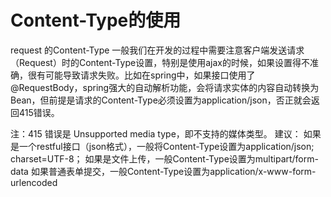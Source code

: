 # **Content-Type的使用**

request 的Content-Type
一般我们在开发的过程中需要注意客户端发送请求（Request）时的Content-Type设置，特别是使用ajax的时候，如果设置得不准确，很有可能导致请求失败。比如在spring中，如果接口使用了@RequestBody，spring强大的自动解析功能，会将请求实体的内容自动转换为Bean，但前提是请求的Content-Type必须设置为application/json，否正就会返回415错误。

注：415 错误是 Unsupported media type，即不支持的媒体类型。
建议：
如果是一个restful接口（json格式），一般将Content-Type设置为application/json; charset=UTF-8；
如果是文件上传，一般Content-Type设置为multipart/form-data
如果普通表单提交，一般Content-Type设置为application/x-www-form-urlencoded